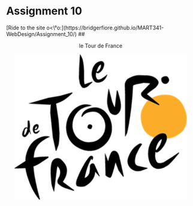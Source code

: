 # Assignment 10
<html>
[Ride to the site  o<\°o:](https://bridgerfiore.github.io/MART341-WebDesign/Assignment_10/)
## <p align= "center">le Tour de France</p>
<p align= "center"> 
<img width=460 hight=300 src="/Assignment_10/Images/Le_Tour_de_France-logo-3C8D45948C-seeklogo.com.png">
</p><br/>
</html>